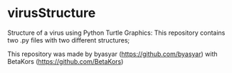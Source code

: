# virusStructure
Structure of a virus using Python Turtle Graphics:
  This repository contains two .py files with two different structures;
    
This repository was made by byasyar (https://github.com/byasyar) with BetaKors (https://github.com/BetaKors)


